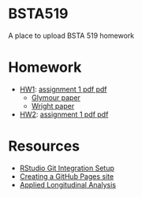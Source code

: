# BSTA519

A place to upload BSTA 519 homework

# Homework

 * [HW1](https://matthew-hoctor.github.io/BSTA519/HW1): [assignment 1 pdf pdf](https://github.com/matthew-hoctor/BSTA519/blob/main/BSTA519%20homework%201%20-%20Fall%202021.pdf)
   * [Glymour paper](https://github.com/matthew-hoctor/BSTA519/blob/main/Glymour%20baseline-adjustment.pdf)
   * [Wright paper](https://github.com/matthew-hoctor/BSTA519/blob/main/Wright%20Lord_s%20paradox.pdf)
 * [HW2](https://matthew-hoctor.github.io/BSTA519/HW2): [assignment 1 pdf pdf](https://github.com/matthew-hoctor/BSTA519/blob/main/BSTA519%20homework%202%202021.pdf)
 
# Resources

 * [RStudio Git Integration Setup](https://happygitwithr.com/rstudio-git-github.html)
 * [Creating a GitHub Pages site](https://docs.github.com/en/pages/getting-started-with-github-pages/creating-a-github-pages-site)
 * [Applied Longitudinal Analysis](https://content.sph.harvard.edu/fitzmaur/ala2e/)